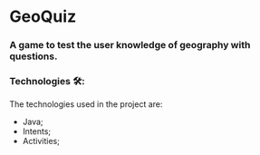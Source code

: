 # GeoQuiz
### A game to test the user knowledge of geography with questions.

### Technologies 🛠️:
The technologies used in the project are:
- Java;
- Intents;
- Activities;
